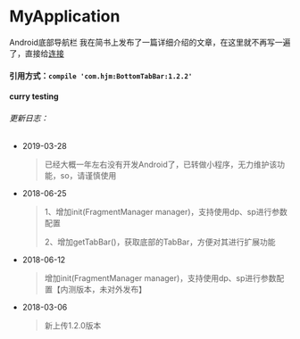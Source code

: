 # MyApplication
Android底部导航栏
我在简书上发布了一篇详细介绍的文章，在这里就不再写一遍了，直接给[连接](http://www.jianshu.com/p/ade8485a16be)
#### 引用方式：`compile 'com.hjm:BottomTabBar:1.2.2'`
#### curry testing


###### 更新日志：
* 2019-03-28
  > 已经大概一年左右没有开发Android了，已转做小程序，无力维护该功能，so，请谨慎使用

* 2018-06-25 

  > 1、增加init(FragmentManager manager)，支持使用dp、sp进行参数配置
  >
  > 2、增加getTabBar()，获取底部的TabBar，方便对其进行扩展功能

* 2018-06-12

  > 增加init(FragmentManager manager)，支持使用dp、sp进行参数配置【内测版本，未对外发布】

* 2018-03-06

  > 新上传1.2.0版本
